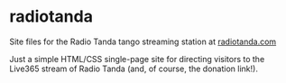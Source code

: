 # radiotanda
Site files for the Radio Tanda tango streaming station at [radiotanda.com](http://www.radiotanda.com)

Just a simple HTML/CSS single-page site for directing visitors to the Live365 stream of Radio Tanda (and, of course, the donation link!).
